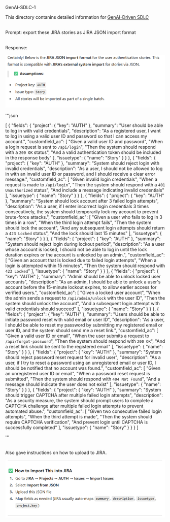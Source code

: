 GenAI-SDLC-1

This directory contanins detailed information for [GenAI-Driven SDLC](https://ozdemirtim.medium.com/d7b02c673bb0)

<br>Prompt: export these JIRA stories as JIRA JSON import format

<br>Response:

![Assumptions](./assets/Assumption-31.png)

'''json

[
  {
    "fields": {
      "project": { "key": "AUTH" },
      "summary": "User should be able to log in with valid credentials",
      "description": "As a registered user, I want to log in using a valid user ID and password so that I can access my account.",
      "customfield_ac": [
        "Given a valid user ID and password",
        "When a login request is sent to `/api/login`",
        "Then the system should respond with a `200 OK` status",
        "And a valid authentication token should be included in the response body"
      ],
      "issuetype": { "name": "Story" }
    }
  },
  {
    "fields": {
      "project": { "key": "AUTH" },
      "summary": "System should reject login with invalid credentials",
      "description": "As a user, I should not be allowed to log in with an invalid user ID or password, and I should receive a clear error message.",
      "customfield_ac": [
        "Given invalid login credentials",
        "When a request is made to `/api/login`",
        "Then the system should respond with a `401 Unauthorized` status",
        "And include a message indicating invalid credentials"
      ],
      "issuetype": { "name": "Story" }
    }
  },
  {
    "fields": {
      "project": { "key": "AUTH" },
      "summary": "System should lock account after 3 failed login attempts",
      "description": "As a user, if I enter incorrect login credentials 3 times consecutively, the system should temporarily lock my account to prevent brute-force attacks.",
      "customfield_ac": [
        "Given a user who fails to log in 3 times in a row",
        "When the third login attempt fails",
        "Then the system should lock the account",
        "And any subsequent login attempts should return a `423 Locked` status",
        "And the lock should last 15 minutes"
      ],
      "issuetype": { "name": "Story" }
    }
  },
  {
    "fields": {
      "project": { "key": "AUTH" },
      "summary": "System should reject login during lockout period",
      "description": "As a user whose account is locked, I should not be able to log in until the lock duration expires or the account is unlocked by an admin.",
      "customfield_ac": [
        "Given an account that is locked due to failed login attempts",
        "When a login is attempted within 15 minutes",
        "Then the system should respond with `423 Locked`"
      ],
      "issuetype": { "name": "Story" }
    }
  },
  {
    "fields": {
      "project": { "key": "AUTH" },
      "summary": "Admin should be able to unlock locked user accounts",
      "description": "As an admin, I should be able to unlock a user's account before the 15-minute lockout expires, to allow earlier access for verified users.",
      "customfield_ac": [
        "Given a locked user account",
        "When the admin sends a request to `/api/admin/unlock` with the user ID",
        "Then the system should unlock the account",
        "And a subsequent login attempt with valid credentials should succeed"
      ],
      "issuetype": { "name": "Story" }
    }
  },
  {
    "fields": {
      "project": { "key": "AUTH" },
      "summary": "Users should be able to initiate password reset with valid email or user ID",
      "description": "As a user, I should be able to reset my password by submitting my registered email or user ID, and the system should send me a reset link.",
      "customfield_ac": [
        "Given a valid user ID or email",
        "When the user submits a request to `/api/forgot-password`",
        "Then the system should respond with `200 OK`",
        "And a reset link should be sent to the registered email"
      ],
      "issuetype": { "name": "Story" }
    }
  },
  {
    "fields": {
      "project": { "key": "AUTH" },
      "summary": "System should reject password reset request for invalid user",
      "description": "As a user, if I try to reset a password using an unregistered email or user ID, I should be notified that no account was found.",
      "customfield_ac": [
        "Given an unregistered user ID or email",
        "When a password reset request is submitted",
        "Then the system should respond with `404 Not Found`",
        "And a message should indicate the user does not exist"
      ],
      "issuetype": { "name": "Story" }
    }
  },
  {
    "fields": {
      "project": { "key": "AUTH" },
      "summary": "System should trigger CAPTCHA after multiple failed login attempts",
      "description": "As a security measure, the system should prompt users to complete a CAPTCHA challenge after multiple failed login attempts to prevent automated abuse.",
      "customfield_ac": [
        "Given two consecutive failed login attempts",
        "When the third attempt is made",
        "Then the system should require CAPTCHA verification",
        "And prevent login until CAPTCHA is successfully completed"
      ],
      "issuetype": { "name": "Story" }
    }
  }
]

'''

<br> Also gave instructions on how to upload to JIRA. 

![Instructions](./assets/Instructions-31.png)
